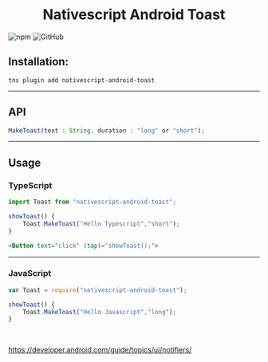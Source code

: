 # <center> Nativescript Android Toast </center>


![npm](https://img.shields.io/npm/v/nativescript-android-toast?color=blue)
![GitHub](https://img.shields.io/github/license/iamabs2001/nativescript-android-toast)

## Installation:
``` tns plugin add nativescript-android-toast ```

<hr>

## API 

```javascript
MakeToast(text : String, duration : "long" or "short");
```
<hr>

## Usage

### TypeScript

```typescript
import Toast from "nativescript-android-toast";

showToast() {
    Toast.MakeToast("Hello Typescript","short");
}
```

```html
<Button text="click" (tap)="showToast();">
```

<hr>

### JavaScript

```javascript
var Toast = require("nativescript-android-toast");

showToast() {
    Toast.MakeToast("Hello Javascript","long");
}
```

<br>

https://developer.android.com/guide/topics/ui/notifiers/